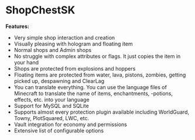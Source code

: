 # ShopChestSK

<strong>Features:</strong>
- Very simple shop interaction and creation
- Visually pleasing with hologram and floating item
- Normal shops and Admin shops
- No struggle with complex attributes or flags. It just copies the item in your hand
- Shops are protected from explosions and hoppers
- Floating items are protected from water, lava, pistons, zombies, getting picked up, despawning and ClearLag
- You can translate everything. You can use the language files of Minecraft to translate the name of items, enchantments, -potions, effects, etc. into your language
- Support for MySQL and SQLite
- Supports almost every protection plugin available including WorldGuard, Towny, PlotSquared, LWC, etc.
- Vault integration for economy and permissions
- Extensive list of configurable options
